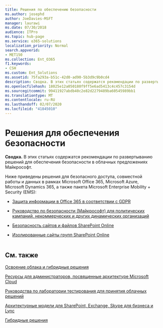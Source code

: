 ```yaml
---
title: Решения по обеспечению безопасности
ms.author: josephd
author: JoeDavies-MSFT
manager: laurawi
ms.date: 07/30/2018
audience: ITPro
ms.topic: hub-page
ms.service: o365-solutions
localization_priority: Normal
search.appverid:
- MET150
ms.collection: Ent_O365
f1.keywords:
- CSH
ms.custom: Ent_Solutions
ms.assetid: 75fa293a-b51c-42d0-ad90-5b3d9c9b0cd4
description: Сводка. В этих статьях содержатся рекомендации по развертыванию решений для обеспечения безопасности в облачных предложениях Майкрософт.
ms.openlocfilehash: 18025e12a050180f9ff5e6ad5413c4c457c3154d
ms.sourcegitcommit: 99411927abdb40c2e82d2279489ba60545989bb1
ms.translationtype: MT
ms.contentlocale: ru-RU
ms.lasthandoff: 02/07/2020
ms.locfileid: "41845010"
---
```

# <a name="security-solutions"></a>Решения для обеспечения безопасности

 **Сводка.** В этих статьях содержатся рекомендации по развертыванию решений для обеспечения безопасности в облачных предложениях Майкрософт.
  
Ниже приведены решения для безопасного доступа, совместной работы и данных в рамках Microsoft Office 365, Microsoft Azure, Microsoft Dynamics 365, а также пакета Microsoft Enterprise Mobility + Security (EMS):

- [Защита информации в Office 365 в соответствии с GDPR](office-365-information-protection-for-gdpr.md)
  
- [Руководство по безопасности (Майкрософт) для политических кампаний, некоммерческих и других динамических организаций](microsoft-security-guidance-for-political-campaigns-nonprofits-and-other-agile-o.md)
    
- [Безопасность сайтов и файлов SharePoint Online](secure-sharepoint-online-sites-and-files.md)
    
- [Изолированные сайты групп SharePoint Online](isolated-sharepoint-online-team-sites.md)
<br/><br/>
    
## <a name="see-also"></a>См. также

[Освоение облака и гибридные решения](cloud-adoption-and-hybrid-solutions.md)
  
[Ресурсы для администраторов, посвященные архитектуре Microsoft Cloud](microsoft-cloud-it-architecture-resources.md)
  
[Руководства по лаборатории тестирования для принятия облачных решений](cloud-adoption-test-lab-guides-tlgs.md)
  
[Архитектурные модели для SharePoint, Exchange, Skype для бизнеса и Lync](architectural-models-for-sharepoint-exchange-skype-for-business-and-lync.md)
  
[Гибридные решения](hybrid-solutions.md)


